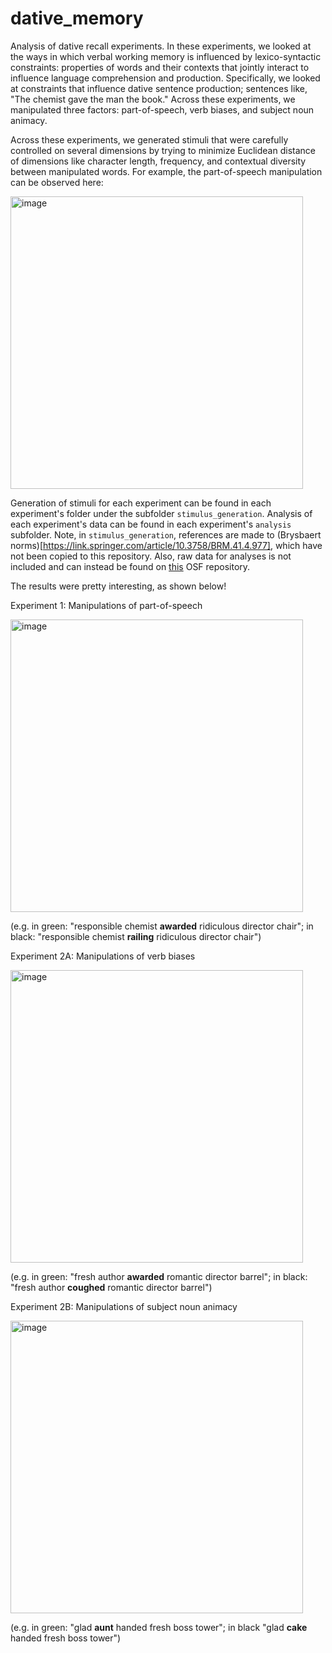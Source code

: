 # dative_memory
Analysis of dative recall experiments. In these experiments, we looked at the ways in which verbal working memory is influenced by lexico-syntactic constraints: properties of words and their contexts that jointly interact to influence language comprehension and production. Specifically, we looked at constraints that influence dative sentence production; sentences like, "The chemist gave the man the book." Across these experiments, we manipulated three factors: part-of-speech, verb biases, and subject noun animacy. 

Across these experiments, we generated stimuli that were carefully controlled on several dimensions by trying to minimize Euclidean distance of dimensions like character length, frequency, and contextual diversity between manipulated words. For example, the part-of-speech manipulation can be observed here:

<img width="468" alt="image" src="https://github.com/steveSchwering/dative_memory/assets/30991528/ce440e2d-b66a-43ee-acfc-302a2efe29b7">

Generation of stimuli for each experiment can be found in each experiment's folder under the subfolder `stimulus_generation`. Analysis of each experiment's data can be found in each experiment's `analysis` subfolder. Note, in `stimulus_generation`, references are made to (Brysbaert norms)[https://link.springer.com/article/10.3758/BRM.41.4.977], which have not been copied to this repository. Also, raw data for analyses is not included and can instead be found on [this](https://osf.io/6gtnk/) OSF repository.

The results were pretty interesting, as shown below!

Experiment 1: Manipulations of part-of-speech

<img width="468" alt="image" src="https://github.com/steveSchwering/dative_memory/assets/30991528/923669d2-00b5-4a97-926f-5626ce91a8cc">

(e.g. in green: "responsible chemist **awarded** ridiculous director chair"; in black: "responsible chemist **railing** ridiculous director chair")

Experiment 2A: Manipulations of verb biases

<img width="468" alt="image" src="https://github.com/steveSchwering/dative_memory/assets/30991528/7966ddac-b69c-42d7-8f55-9c60e2de9415">

(e.g. in green: "fresh author **awarded** romantic director barrel"; in black: "fresh author **coughed** romantic director barrel")

Experiment 2B: Manipulations of subject noun animacy

<img width="468" alt="image" src="https://github.com/steveSchwering/dative_memory/assets/30991528/0441ac7a-e4cb-4c93-a891-5a6e021c679b">

(e.g. in green: "glad **aunt** handed fresh boss tower"; in black "glad **cake** handed fresh boss tower")
